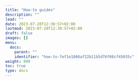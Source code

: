```yaml
---
title: "How-to guides"
description: ""
lead: ""
date: 2023-07-20T12:30:57+02:00
lastmod: 2023-07-20T12:30:57+02:00
draft: false
images: []
menu:
  docs:
    parent: ""
    identifier: "how-to-fef1e1866af22b11b5d76f08cf45035c"
weight: 999
toc: true
type: docs
---
```

